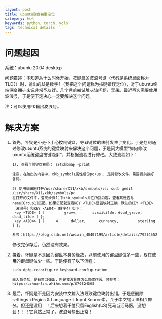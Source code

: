 ```yaml
---
layout: post
title: ubuntu键盘被重定位
category: 技术
keywords: python, torch, yolo
tags: technical details
---
```


# 问题起因

系统：ubuntu 20.04 desktop

问题描述：不知道从什么时候开始，按键盘的波浪号键（代码是系统里面称为 TLDE）时，输出的却是数字4（我把这个问题称为按键错误定位），对于ubuntu终端深度拥护来说非常不友好。几个月前尝试解决该问题，无果。最近再次需要使用波浪号，于是便下定决心一定要解决这个问题。

注：可以使用F6输出波浪号。

# 解决方案

1. 首先，怀疑是不是不小心按倒键盘，导致键位的映射发生了变化。于是想到通过修改ubuntu系统的键盘映射来解决这个问题，于是问大模型“如何修改ubuntu系统键盘按键隐射”，并根据流程进行修改。大致流程如下：

   ```terminal
   1). 查看当前键盘布局： setxkbmap -print
   
   注意，在输出的内容中，xkb_symbols属性后的pc+us...是待修改文件，需要提前做好备份。
   
   2) 使用编辑器打开/usr/share/X11/xkb/symbols/us: sudo gedit /usr/share/X11/xkb/symbols/pc
   在打开的文件中，查找步骤1)中xkb_symbols属性所指内容，查看其是否与name[Group1]匹配。如果匹配就查看KEY <TLDE>是否映射正确。默认的KEY <TLDE>（波浪号）和KEY <AE04>（数字4）如下：
    key <TLDE> { [         grave,       asciitilde, dead_grave, dead_tilde ] };
    key <AE04> { [	   4,     dollar,      currency,         sterling ] };
   
   参考：https://blog.csdn.net/weixin_40407199/article/details/79234552
   ```

    修改完保存后，仍然没有效果。

2. 接着，怀疑是不是因为键盘本身的缘故，以前使用的键盘键位多一些，现在使用的键盘键位少一些。于是便有了以下流程：

   ```terminal
   sudo dpkg-reconfigure keyboard-configuration
   
   输入命令后，便有窗口弹出，但是我没看懂怎么修改作罢。可参考：https://zhuanlan.zhihu.com/p/670524395
   ```

3. 最后，怀疑是不是因为安装中文输入法导致键位映射出错。于是便删除settings->Region & Language-> Input Source中，关于中文输入法相关部分。但还是没用！！后来想着干脆只留English(US)死马当活马医，没想到！！！它竟然正常了，波浪号输出正常！

